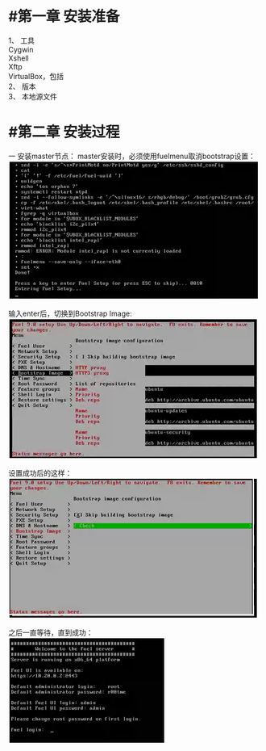 ﻿#  #第一章 安装准备
1、	工具  
Cygwin  
Xshell  
Xftp  
VirtualBox，包括  
2、	版本  
3、	本地源文件  

#  #第二章	安装过程
一 安装master节点：
master安装时，必须使用fuelmenu取消bootstrap设置：  
 ![img](https://raw.githubusercontent.com/gyf821/Hello-World/master/pic/bootstrap.png)

输入enter后，切换到Bootstrap Image:  
![img](https://raw.githubusercontent.com/gyf821/Hello-World/master/pic/bootstrap01.png)
 
设置成功后的这样：  
![img](https://raw.githubusercontent.com/gyf821/Hello-World/master/pic/bootstrap02.png)
 

之后一直等待，直到成功：  
![img](https://raw.githubusercontent.com/gyf821/Hello-World/master/pic/mastersucess.png)
 
